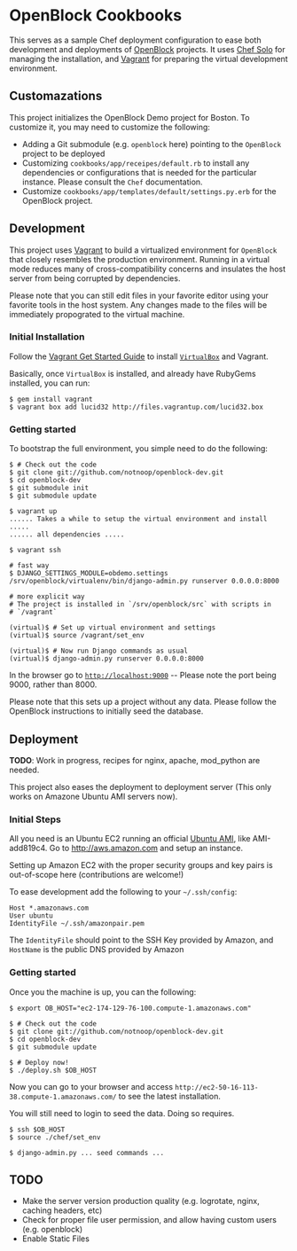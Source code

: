 OpenBlock Cookbooks
==========================================

This serves as a sample Chef deployment configuration to ease both development
and deployments of [OpenBlock](http://openblockproject.org) projects.  It uses
[Chef Solo](http://wiki.opscode.com/display/chef/Chef+Solo) for managing the
installation, and [Vagrant](http://vagrantup.com/) for preparing the virtual
development environment.

Customazations
-------------------------------

This project initializes the OpenBlock Demo project for Boston.  To customize
it, you may need to customize the following:

  * Adding a Git submodule (e.g. `openblock` here) pointing to the
    `OpenBlock` project to be deployed
  * Customizing `cookbooks/app/receipes/default.rb` to install any
    dependencies or configurations that is needed for the particular
    instance.  Please consult the `Chef` documentation.
  * Customize `cookbooks/app/templates/default/settings.py.erb` for the
    OpenBlock project.


Development
-------------------------------

This project uses [Vagrant](http://vagrantup.com/) to build a virtualized
environment for `OpenBlock` that closely resembles the production environment.
Running in a virtual mode reduces many of cross-compatibility concerns and
insulates the host server from being corrupted by dependencies.

Please note that you can still edit files in your favorite editor using your
favorite tools in the host system.  Any changes made to the files will be
immediately propograted to the virtual machine.

### Initial Installation

Follow the [Vagrant Get Started Guide](http://vagrantup.com/docs/getting-started/index.html)
to install [`VirtualBox`](www.virtualbox.org) and Vagrant.

Basically, once `VirtualBox` is installed, and already have RubyGems installed, you can run:

    $ gem install vagrant
    $ vagrant box add lucid32 http://files.vagrantup.com/lucid32.box

### Getting started

To bootstrap the full environment, you simple need to do the following:

    $ # Check out the code
    $ git clone git://github.com/notnoop/openblock-dev.git
    $ cd openblock-dev
    $ git submodule init
    $ git submodule update

    $ vagrant up
    ...... Takes a while to setup the virtual environment and install .....
    ...... all dependencies .....

    $ vagrant ssh

    # fast way
    $ DJANGO_SETTINGS_MODULE=obdemo.settings /srv/openblock/virtualenv/bin/django-admin.py runserver 0.0.0.0:8000

    # more explicit way
    # The project is installed in `/srv/openblock/src` with scripts in
    # `/vagrant`

    (virtual)$ # Set up virtual environment and settings
    (virtual)$ source /vagrant/set_env

    (virtual)$ # Now run Django commands as usual
    (virtual)$ django-admin.py runserver 0.0.0.0:8000

In the browser go to [`http://localhost:9000`](http://localhost:9000) --
Please note the port being 9000, rather than 8000.

Please note that this sets up a project without any data.  Please follow the
OpenBlock instructions to initially seed the database.

Deployment
-------------------------------

**TODO**: Work in progress, recipes for nginx, apache, mod_python are needed.

This project also eases the deployment to deployment server (This only works
on Amazone Ubuntu AMI servers now).

### Initial Steps

All you need is an Ubuntu EC2 running an official
[Ubuntu AMI](http://cloud.ubuntu.com/ami/), like AMI-add819c4.  Go to
http://aws.amazon.com and setup an instance.

Setting up Amazon EC2 with the proper security groups and key pairs is
out-of-scope here (contributions are welcome!)

To ease development add the following to your `~/.ssh/config`:

    Host *.amazonaws.com
    User ubuntu
    IdentityFile ~/.ssh/amazonpair.pem

The `IdentityFile` should point to the SSH Key provided by Amazon, and
`HostName` is the public DNS provided by Amazon

### Getting started

Once you the machine is up, you can the following:

    $ export OB_HOST="ec2-174-129-76-100.compute-1.amazonaws.com"

    $ # Check out the code
    $ git clone git://github.com/notnoop/openblock-dev.git
    $ cd openblock-dev
    $ git submodule update

    $ # Deploy now!
    $ ./deploy.sh $OB_HOST

Now you can go to your browser and access
`http://ec2-50-16-113-38.compute-1.amazonaws.com/` to see the latest
installation.

You will still need to login to seed the data.  Doing so requires.

    $ ssh $OB_HOST
    $ source ./chef/set_env

    $ django-admin.py ... seed commands ...


TODO
------------------------------

  * Make the server version production quality (e.g. logrotate, nginx,
    caching headers, etc)
  * Check for proper file user permission, and allow having custom users (e.g.
    openblock)
  * Enable Static Files
